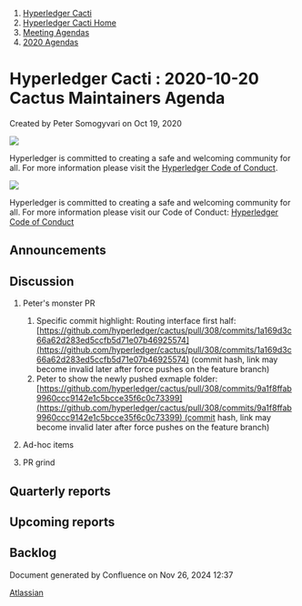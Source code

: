 1. [Hyperledger Cacti](index.html)
2. [Hyperledger Cacti Home](Hyperledger-Cacti-Home_20414469.html)
3. [Meeting Agendas](Meeting-Agendas_20414488.html)
4. [2020 Agendas](2020-Agendas_20414504.html)

# Hyperledger Cacti : 2020-10-20 Cactus Maintainers Agenda

Created by Peter Somogyvari on Oct 19, 2020

![](https://wiki.hyperledger.org/download/attachments/2392771/welcome.png?version=2&modificationDate=1572450107000&api=v2)

Hyperledger is committed to creating a safe and welcoming community for all. For more information please visit the [Hyperledger Code of Conduct](https://lf-hyperledger.atlassian.net/wiki/spaces/HYP/pages/19595281/Hyperledger+Code+of+Conduct).

![](https://wiki.hyperledger.org/download/attachments/29034696/Antitrustnotice.png?version=1&modificationDate=1581695654000&api=v2)

Hyperledger is committed to creating a safe and welcoming community for all. For more information please visit our Code of Conduct: [Hyperledger Code of Conduct](https://lf-hyperledger.atlassian.net/wiki/spaces/HYP/pages/19595281/Hyperledger+Code+of+Conduct)

## Announcements

## Discussion

1. Peter's monster PR
   
   1. Specific commit highlight: Routing interface first half: [https://github.com/hyperledger/cactus/pull/308/commits/1a169d3c66a62d283ed5ccfb5d71e07b46925574](https://github.com/hyperledger/cactus/pull/308/commits/1a169d3c66a62d283ed5ccfb5d71e07b46925574) (commit hash, link may become invalid later after force pushes on the feature branch)
   2. Peter to show the newly pushed exmaple folder: [https://github.com/hyperledger/cactus/pull/308/commits/9a1f8ffab9960ccc9142e1c5bcce35f6c0c73399](https://github.com/hyperledger/cactus/pull/308/commits/9a1f8ffab9960ccc9142e1c5bcce35f6c0c73399) (commit hash, link may become invalid later after force pushes on the feature branch)
2. Ad-hoc items
3. PR grind

## Quarterly reports

## Upcoming reports

## Backlog

Document generated by Confluence on Nov 26, 2024 12:37

[Atlassian](http://www.atlassian.com/)
